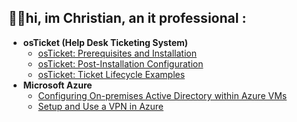 
<h2>👨‍💻hi, im Christian, an it professional  :</h2>

- <b>osTicket (Help Desk Ticketing System)</b>
  - [osTicket: Prerequisites and Installation](https://github.com/ChristianBrooks00/osticket-prereqs)
  - [osTicket: Post-Installation Configuration](https://github.com/ChristianBrooks00/post-install-config)
  - [osTicket: Ticket Lifecycle Examples](https://github.com/ChristianBrooks00/ticket-lifecycle)
- <b>Microsoft Azure</b>
  - [Configuring On-premises Active Directory within Azure VMs](https://github.com/ChristianBrooks00/configure-ad)
  - [Setup and Use a VPN in Azure](https://github.com/ChristianBrooks00/azure-network-protocols)

